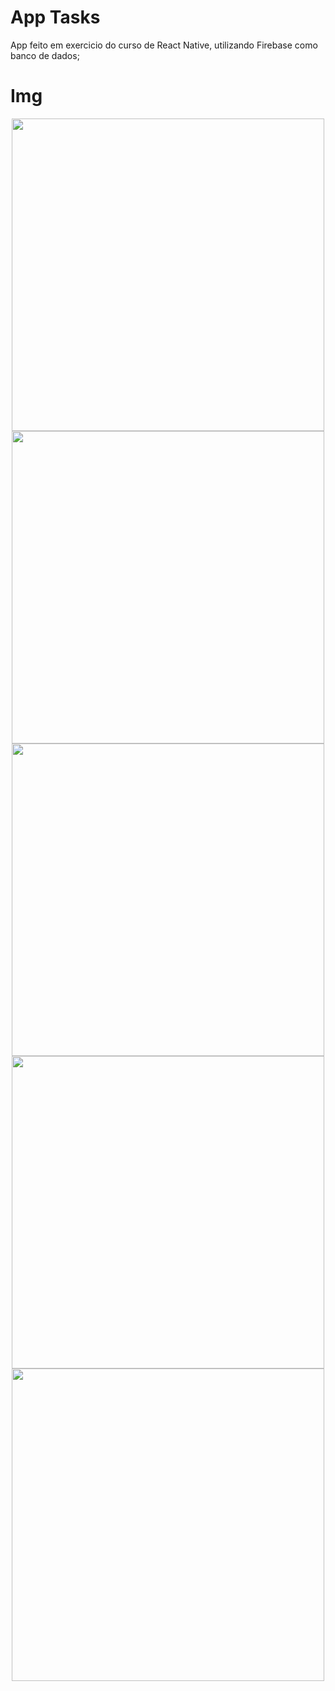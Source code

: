 # App Tasks
App feito em exercicio do curso de React Native, utilizando Firebase como banco de dados;

# Img

<div align="center">
  <img src="https://user-images.githubusercontent.com/93951962/157936875-d86b20c9-a5bb-4e4f-804b-be4e51b69b08.png" height="500px" />
  <img src="https://user-images.githubusercontent.com/93951962/157936880-da3c74e9-d098-498e-943c-eb04af17dd38.png" height="500px" />
</div>
<div align="center">
  <img src="https://user-images.githubusercontent.com/93951962/157936985-e1f2f480-fb0b-4287-bf5c-1e18b72ef782.png" height="500px" />
  <img src="https://user-images.githubusercontent.com/93951962/157936993-909e1b8b-d017-4c8f-9e59-0091d6fa00e9.png" height="500px" />
  <img src="https://user-images.githubusercontent.com/93951962/157936999-1085dffa-9042-41b3-b4e1-606828eedd47.png" height="500px" />
</div>
